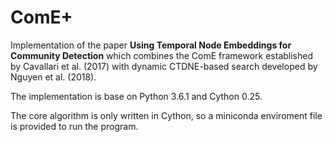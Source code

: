 # ComE+
Implementation of the paper
**Using Temporal Node Embeddings for Community Detection**
which combines the ComE framework established by Cavallari et al. (2017) with dynamic CTDNE-based search developed by Nguyen et al. (2018).

The implementation is base on Python 3.6.1 and Cython 0.25.

The core algorithm is only written in Cython, so a miniconda enviroment file is provided to run the program. 

